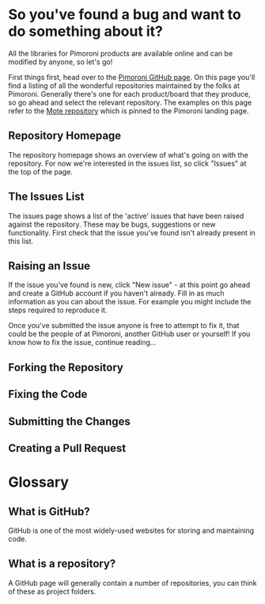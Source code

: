 # So you've found a bug and want to do something about it?

All the libraries for Pimoroni products are available online and can be modified by anyone, so let's go!

First things first, head over to the [Pimoroni GitHub page](https://github.com/pimoroni). On this page you'll find a listing of all the wonderful repositories maintained by the folks at Pimoroni. Generally there's one for each product/board that they produce, so go ahead and select the relevant repository. The examples on this page refer to the [Mote repository](https://github.com/pimoroni/Mote) which is pinned to the Pimoroni landing page.

## Repository Homepage
The repository homepage shows an overview of what's going on with the repository. For now we're interested in the issues list, so click "Issues" at the top of the page.

## The Issues List
The issues page shows a list of the 'active' issues that have been raised against the repository. These may be bugs, suggestions or new functionality. First check that the issue you've found isn't already present in this list.

## Raising an Issue
If the issue you've found is new, click "New issue" - at this point go ahead and create a GitHub account if you haven't already. Fill in as much information as you can about the issue. For example you might include the steps required to reproduce it. 

Once you've submitted the issue anyone is free to attempt to fix it, that could be the people of at Pimoroni, another GitHub user or yourself! If you know how to fix the issue, continue reading...

## Forking the Repository

## Fixing the Code

## Submitting the Changes

## Creating a Pull Request





# Glossary
## What is GitHub?
GitHub is one of the most widely-used websites for storing and maintaining code. 

## What is a repository?
A GitHub page will generally contain a number of repositories, you can think of these as project folders. 
